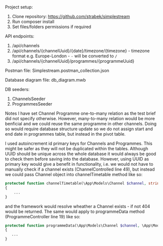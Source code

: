 Project setup:
1. Clone repository: https://github.com/strabek/simplestream
2. Run composer install
3. Set files/folders permissions if required

API endpoints:
1. /api/channels
2. /api/channels/{channelUuid}/{date}/timezone/{timezone} - timezone format e.g. Europe-London - `-` will be converted to `/`
3. /api/channels/{channelUuid}/programmes/{programmeUuid}

Postman file: Simplestream.postman_collection.json

Database diagram file: db_diagram.mwb

DB seeders:
1. ChannelsSeeder
2. ProgrammesSeeder

Notes
I have set Channel Programme one-to-many relation as the test brief did not specify otherwise. However, many-to-many relation would be more benficial and we could reuse the same programme in other channels. Doing so would require database structure update so we do not assign start and end date in programmes table, but instead in the pivot table. 

I used autoincrement id primary keys for Channels and Programmes. This might be safer as they will not be duplicated within the tables. Although UUID should be unique across the whole database it would always be good to check them before saving into the database.
However, using UUID as primary key would give a benefit in functionality, i.e. we would not have to manually check if a channel exists (ChannelControlled line 49), but instead we could pass Channel object into channelTimetable method like so:
```php
protected function channelTimetable(\App\Models\Channel $channel, string $date, string $timezone): JsonResponse
{
    ...
}
```
and the framework would resolve wheather a Channel exists - if not 404 would be returned. The same would apply to programmeData method (ProgrammeController line 19) like so:
```php
protected function programmeData(\App\Models\Channel $channel, \App\Models\Programme $programme): JsonResponse
{
   ...
}
```
